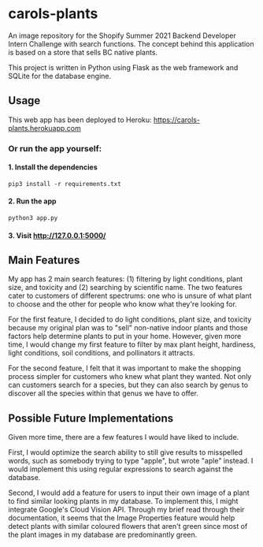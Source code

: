 # carols-plants

An image repository for the Shopify Summer 2021 Backend Developer Intern Challenge with search functions. The concept behind this application is based on a store that sells BC native plants.

This project is written in Python using Flask as the web framework and SQLite for the database engine.

## Usage
This web app has been deployed to Heroku: https://carols-plants.herokuapp.com

### Or run the app yourself:
#### 1. Install the dependencies
```
pip3 install -r requirements.txt
```
#### 2. Run the app
```
python3 app.py
```
#### 3. Visit http://127.0.0.1:5000/

## Main Features
My app has 2 main search features: (1) filtering by light conditions, plant size, and toxicity and (2) searching by scientific name. The two features cater to customers of different spectrums: one who is unsure of what plant to choose and the other for people who know what they're looking for. 

For the first feature, I decided to do light conditions, plant size, and toxicity because my original plan was to "sell" non-native indoor plants and those factors help determine plants to put in your home. However, given more time, I would change my first feature to filter by max plant height, hardiness, light conditions, soil conditions, and pollinators it attracts. 

For the second feature, I felt that it was important to make the shopping process simpler for customers who knew what plant they wanted. Not only can customers search for a species, but they can also search by genus to discover all the species within that genus we have to offer.

## Possible Future Implementations
Given more time, there are a few features I would have liked to include.

First, I would optimize the search ability to still give results to misspelled words, such as somebody trying to type "apple", but wrote "aple" instead. I would implement this using regular expressions to search against the database.

Second, I would add a feature for users to input their own image of a plant to find similar looking plants in my database. To implement this, I might integrate Google's Cloud Vision API. Through my brief read through their documentation, it seems that the Image Properties feature would help detect plants with similar coloured flowers that aren't green since most of the plant images in my database are predominantly green.
